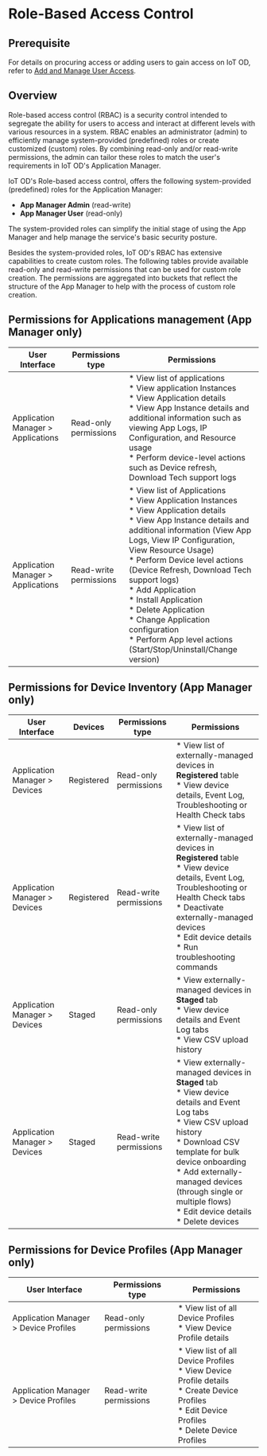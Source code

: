 # Role-Based Access Control

## Prerequisite  
For details on procuring access or adding users to gain access on IoT OD, refer to [Add and Manage User Access](../access/users_tenants.md).

## Overview
Role-based access control (RBAC) is a security control intended to segregate the ability for users to access and interact at different levels with various resources in a system. RBAC enables an administrator (admin) to efficiently manage system-provided (predefined) roles or create customized (custom) roles. By combining read-only and/or read-write permissions, the admin can tailor these roles to match the user's requirements in IoT OD's Application Manager. 

IoT OD's Role-based access control, offers the following system-provided (predefined) roles for the Application Manager:
* **App Manager Admin** (read-write)
* **App Manager User** (read-only)

The system-provided roles can simplify the initial stage of using the App Manager and help manage the service's basic security posture.

Besides the system-provided roles, IoT OD's RBAC has extensive capabilities to create custom roles. The following tables provide available read-only and read-write permissions that can be used for custom role creation. The permissions are aggregated into buckets that reflect the structure of the App Manager to help with the process of custom role creation.

## Permissions for Applications management (App Manager only)

| User Interface                     | Permissions type       |Permissions|
| ---------------------------------- | ---------------------- |-----|
| Application Manager > Applications | Read-only permissions  |* View list of applications<br>* View application Instances<br>* View Application details<br>* View App Instance details and additional information such as viewing App Logs, IP Configuration, and Resource usage<br>* Perform device-level actions such as Device refresh, Download Tech support logs|
| Application Manager > Applications | Read-write permissions |* View list of Applications<br>* View Application Instances<br>* View Application details<br>* View App Instance details and additional information (View App Logs, View IP Configuration, View Resource Usage)<br>* Perform Device level actions (Device Refresh, Download Tech support logs)<br>* Add Application<br>* Install Application<br>* Delete Application<br>* Change Application configuration<br>* Perform App level actions (Start/Stop/Uninstall/Change version)|

## Permissions for Device Inventory (App Manager only)

| User Interface   |   Devices        | Permissions type       |Permissions|
| -----------------|----------------- | ---------------------- |-----|
|Application Manager > Devices|Registered|Read-only permissions|* View list of externally-managed devices in **Registered** table<br>* View device details, Event Log, Troubleshooting or Health Check tabs |
|Application Manager > Devices|Registered|Read-write permissions|* View list of externally-managed devices in **Registered** table<br>* View device details, Event Log, Troubleshooting or Health Check tabs<br>* Deactivate externally-managed devices<br>* Edit device details<br>* Run troubleshooting commands |
|Application Manager > Devices|Staged|Read-only permissions|* View externally-managed devices in **Staged** tab<br>* View device details and Event Log tabs<br>* View CSV upload history |
|Application Manager > Devices|Staged|Read-write permissions|* View externally-managed devices in **Staged** tab<br>* View device details and Event Log tabs<br>* View CSV upload history<br>* Download CSV template for bulk device onboarding<br>* Add externally-managed devices (through single or multiple flows)<br>* Edit device details<br>* Delete devices |

## Permissions for Device Profiles (App Manager only)

| User Interface                     | Permissions type       |Permissions|
| ---------------------------------- | ---------------------- |-----|
| Application Manager > Device Profiles|Read-only permissions|* View list of all Device Profiles<br>* View Device Profile details|
| Application Manager > Device Profiles|Read-write permissions|* View list of all Device Profiles<br>* View Device Profile details<br>* Create Device Profiles<br>* Edit Device Profiles<br>* Delete Device Profiles|
